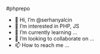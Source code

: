 #phprepo

- 👋 Hi, I’m @serhanyalcin
- 👀 I’m interested in PHP, JS
- 🌱 I’m currently learning ...
- 💞️ I’m looking to collaborate on ...
- 📫 How to reach me ...

